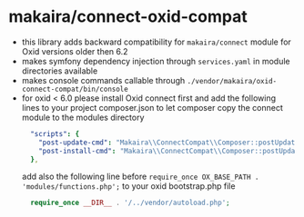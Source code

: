 # makaira/connect-oxid-compat

- this library adds backward compatibility for `makaira/connect` module for Oxid versions older then 6.2
- makes symfony dependency injection through `services.yaml` in module directories available
- makes console commands callable through `./vendor/makaira/oxid-connect-compat/bin/console`
- for oxid < 6.0 please install Oxid connect first and add the following lines to your project composer.json to let composer copy the connect module to the modules directory
  ```yaml
    "scripts": {
      "post-update-cmd": "Makaira\\ConnectCompat\\Composer::postUpdate",
      "post-install-cmd": "Makaira\\ConnectCompat\\Composer::postUpdate"
    },
  ```
  add also the following line before `require_once OX_BASE_PATH . 'modules/functions.php';` to your oxid bootstrap.php file
  ```php
    require_once __DIR__ . '/../vendor/autoload.php';
  ```
